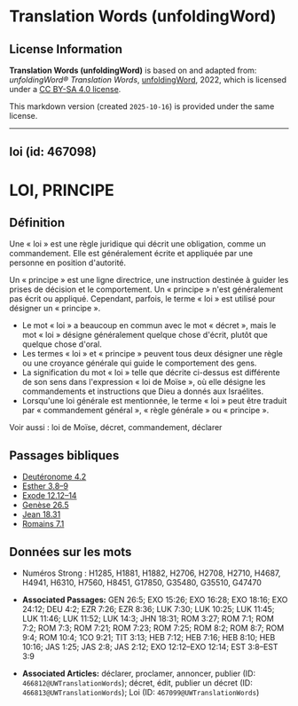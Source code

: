 # Translation Words (unfoldingWord)

## License Information

**Translation Words (unfoldingWord)** is based on and adapted from: _unfoldingWord® Translation Words_, [unfoldingWord](https://unfoldingword.org/utw), 2022, which is licensed under a [CC BY-SA 4.0 license](https://creativecommons.org/licenses/by-sa/4.0/legalcode.en).

This markdown version (created `2025-10-16`) is provided under the same license.



--------------------------------

## loi (id: 467098)

LOI, PRINCIPE
=============

Définition
----------

Une « loi » est une règle juridique qui décrit une obligation, comme un commandement. Elle est généralement écrite et appliquée par une personne en position d'autorité. 

Un « principe » est une ligne directrice, une instruction destinée à guider les prises de décision et le comportement. Un « principe » n'est généralement pas écrit ou appliqué. Cependant, parfois, le terme « loi » est utilisé pour désigner un « principe ».

* Le mot « loi » a beaucoup en commun avec le mot « décret », mais le mot « loi » désigne généralement quelque chose d'écrit, plutôt que quelque chose d'oral.
* Les termes « loi » et « principe » peuvent tous deux désigner une règle ou une croyance générale qui guide le comportement des gens.
* La signification du mot « loi » telle que décrite ci\-dessus est différente de son sens dans l'expression « loi de Moïse », où elle désigne les commandements et instructions que Dieu a donnés aux Israélites.
* Lorsqu'une loi générale est mentionnée, le terme « loi » peut être traduit par « commandement général », « règle générale » ou « principe ».

Voir aussi : loi de Moïse, décret, commandement, déclarer

Passages bibliques
------------------

* [Deutéronome 4\.2](https://ref.ly/Deut4:2)
* [Esther 3\.8–9](https://ref.ly/Esth3:8-Esth3:9)
* [Exode 12\.12–14](https://ref.ly/Exod12:12-Exod12:14)
* [Genèse 26\.5](https://ref.ly/Gen26:5)
* [Jean 18\.31](https://ref.ly/John18:31)
* [Romains 7\.1](https://ref.ly/Rom7:1)

Données sur les mots
--------------------

* Numéros Strong : H1285, H1881, H1882, H2706, H2708, H2710, H4687, H4941, H6310, H7560, H8451, G17850, G35480, G35510, G47470

* **Associated Passages:** GEN 26:5; EXO 15:26; EXO 16:28; EXO 18:16; EXO 24:12; DEU 4:2; EZR 7:26; EZR 8:36; LUK 7:30; LUK 10:25; LUK 11:45; LUK 11:46; LUK 11:52; LUK 14:3; JHN 18:31; ROM 3:27; ROM 7:1; ROM 7:2; ROM 7:3; ROM 7:21; ROM 7:23; ROM 7:25; ROM 8:2; ROM 8:7; ROM 9:4; ROM 10:4; 1CO 9:21; TIT 3:13; HEB 7:12; HEB 7:16; HEB 8:10; HEB 10:16; JAS 1:25; JAS 2:8; JAS 2:12; EXO 12:12–EXO 12:14; EST 3:8–EST 3:9
* **Associated Articles:** déclarer, proclamer, annoncer, publier (ID: `466812@UWTranslationWords`); décret, édit, publier un décret (ID: `466813@UWTranslationWords`); Loi (ID: `467099@UWTranslationWords`)


